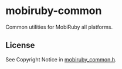 # mobiruby-common

Common utilities for MobiRuby all platforms.


## License

See Copyright Notice in [mobiruby_common.h](https://github.com/mobiruby/mobiruby-common/blob/master/include/mobiruby_common.h).

